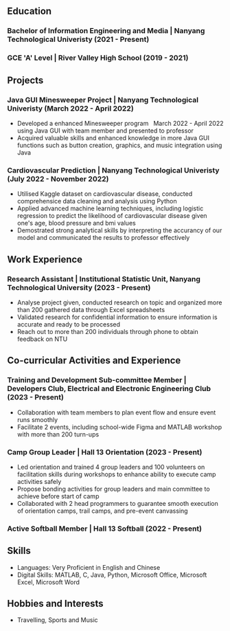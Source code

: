 ## Education
### Bachelor of Information Engineering and Media | Nanyang Technological Univeristy (2021 - Present)
### GCE 'A' Level | River Valley High School (2019 - 2021)

## Projects
### Java GUI Minesweeper Project | Nanyang Technological Univeristy (March 2022 - April 2022)
<span style="float:right;">March 2022 - April 2022</span>

- Developed a enhanced Minesweeper program using Java GUI with team member and presented to professor
- Acquired valuable skills and enhanced knowledge in more Java GUI functions such as button creation, graphics, and music integration using Java

### Cardiovascular Prediction | Nanyang Technological Univeristy (July 2022 - November 2022)
- Utilised Kaggle dataset on cardiovascular disease, conducted comprehensice data cleaning and analysis using Python
- Applied advanced machine learning techniques, including logistic regression to predict the likelihood of cardiovascular disease given one's age, blood pressure and bmi values
- Demostrated strong analytical skills by interpreting the accurancy of our model and communicated the results to professor effectively 

## Work Experience
### Research Assistant | Institutional Statistic Unit, Nanyang Technological University (2023 - Present)
- Analyse project given, conducted research on topic and organized more than 200 gathered data through Excel spreadsheets
- Validated research for confidential information to ensure information is accurate and ready to be processed 
- Reach out to more than 200 individuals through phone to obtain feedback on NTU

## Co-curricular Activities and Experience
### Training and Development Sub-committee Member | Developers Club, Electrical and Electronic Engineering Club (2023 - Present)
- Collaboration with team members to plan event flow and ensure event runs smoothly
- Facilitate 2 events, including school-wide Figma and MATLAB workshop with more than 200 turn-ups

### Camp Group Leader | Hall 13 Orientation (2023 - Present)
- Led orientation and trained 4 group leaders and 100 volunteers on facilitation skills during workshops to enhance ability to execute camp activities safely
- Propose bonding activities for group leaders and main committee to achieve before start of camp
- Collaborated with 2 head programmers to guarantee smooth execution of orientation camps, trail camps, and pre-event canvassing

### Active Softball Member | Hall 13 Softball (2022 - Present)

## Skills
- Languages: Very Proficient in English and Chinese
- Digital Skills: MATLAB, C, Java, Python, Microsoft Office, Microsoft Excel, Microsoft Word

## Hobbies and Interests
- Travelling, Sports and Music

